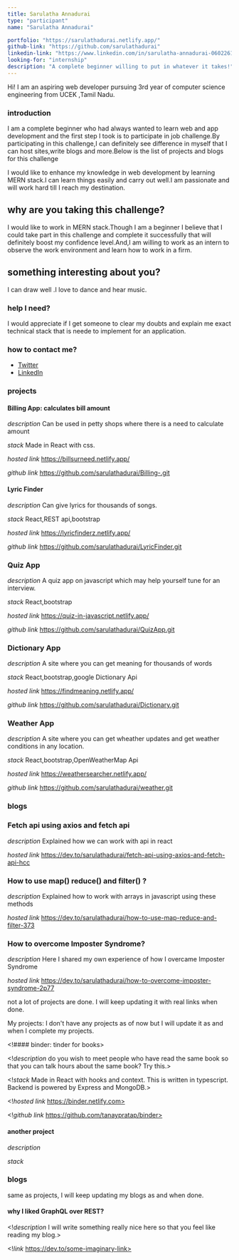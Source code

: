```yaml
---
title: Sarulatha Annadurai
type: "participant"
name: "Sarulatha Annadurai"

portfolio: "https://sarulathadurai.netlify.app/"
github-link: "https://github.com/sarulathadurai"
linkedin-link: "https://www.linkedin.com/in/sarulatha-annadurai-060226180/"
looking-for: "internship"
description: "A complete beginner willing to put in whatever it takes!"
---
```


Hi! I am an aspiring web developer pursuing 3rd year of computer science engineering from UCEK ,Tamil Nadu.

### introduction


I am a complete beginner who had always wanted to learn web and app development and the first step I took is to participate in
job challenge.By participating in this challenge,I can definitely see difference in myself that I can host sites,write blogs and more.Below is the list
of projects and blogs for this challenge

I would like to enhance my knowledge in web development by learning MERN stack.I can learn things easily and carry out well.I am passionate and will work hard till I reach my destination.


## why are you taking this challenge?
I would like to work in MERN stack.Though I am a beginner I believe that I could take part in this challenge and complete it successfully that will definitely boost my confidence level.And,I am willing to work as an intern to observe the work environment and learn how to work in a firm.

## something interesting about you?

I can draw well .I love to dance and hear music.

### help I need?

I would appreciate if I get someone to clear my doubts and explain me exact technical stack that is neede to implement for an application.

### how to contact me?

- [Twitter](https://twitter.com/sarulat80587902)
- [LinkedIn](https://www.linkedin.com/in/sarulatha-annadurai-060226180/)



### projects


#### Billing App: calculates bill amount

_description_ Can be used in petty shops where there is a need to calculate amount

_stack_ Made in React with css.

_hosted link_ https://billsurneed.netlify.app/

_github link_ https://github.com/sarulathadurai/Billing-.git

#### Lyric Finder

_description_ Can give lyrics for thousands of songs.

_stack_ React,REST api,bootstrap

_hosted link_ https://lyricfinderz.netlify.app/

_github link_ https://github.com/sarulathadurai/LyricFinder.git

### Quiz App

_description_ A quiz app on javascript which may help yourself tune for an interview.

_stack_ React,bootstrap

_hosted link_ https://quiz-in-javascript.netlify.app/

_github link_ https://github.com/sarulathadurai/QuizApp.git

### Dictionary App

_description_ A site where you can get meaning for thousands of words

_stack_ React,bootstrap,google Dictionary Api

_hosted link_ https://findmeaning.netlify.app/

_github link_ https://github.com/sarulathadurai/Dictionary.git

### Weather App

_description_ A site where you can get wheather updates and get weather conditions in any location.

_stack_ React,bootstrap,OpenWeatherMap Api

_hosted link_ https://weathersearcher.netlify.app/

_github link_ https://github.com/sarulathadurai/weather.git

### blogs

### Fetch api using axios and fetch api

_description_ Explained how we can work with api in react

_hosted link_ https://dev.to/sarulathadurai/fetch-api-using-axios-and-fetch-api-hcc

### How to use map() reduce() and filter() ?

_description_ Explained how to work with arrays in javascript using these methods

_hosted link_ https://dev.to/sarulathadurai/how-to-use-map-reduce-and-filter-373


### How to overcome Imposter Syndrome?

_description_ Here I shared my own experience of how I overcame Imposter Syndrome

_hosted link_ https://dev.to/sarulathadurai/how-to-overcome-imposter-syndrome-2p77

not a lot of projects are done. I will keep updating it with real links when done.

My projects: I don't have any projects as of now but I will update it as and when I complete my projects.

<!#### binder: tinder for books>

<!_description_ do you wish to meet people who have read the same book so that you can talk hours about the same book? Try this.>

<!_stack_ Made in React with hooks and context. This is written in typescript. Backend is powered by Express and MongoDB.>

<!_hosted link_ https://binder.netlify.com>

<!_github link_ https://github.com/tanaypratap/binder>
#### another project

_description_

_stack_

### blogs

same as projects, I will keep updating my blogs as and when done.

#### why I liked GraphQL over REST?

<!_description_ I will write something really nice here so that you feel like reading my blog.>

<!_link_ https://dev.to/some-imaginary-link>

